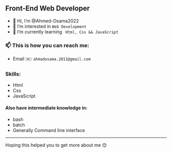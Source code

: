 ## Front-End Web Developer

- 👋 Hi, I’m @Ahmed-Osama2022
- 👀 I’m interested in 
```Web Development```
- 🌱 I’m currently learning 
``` Html, Css && JavaScript```
### 📫 This is how you can reach me: 
- Email ✉️:
``` ahmadosama.2011@gmail.com ```

### Skills:
- Html
- Css
- JavaScript
#### Also have intermediate knowledge in:
- bash
- batch
- Generally Command line interface
---
Hoping this helped you to get more about me 😊
<!---
Ahmed-Osama2022/Ahmed-Osama2022 is a ✨ special ✨ repository because its `README.md` (this file) appears on your GitHub profile.
You can click the Preview link to take a look at your changes.
--->
